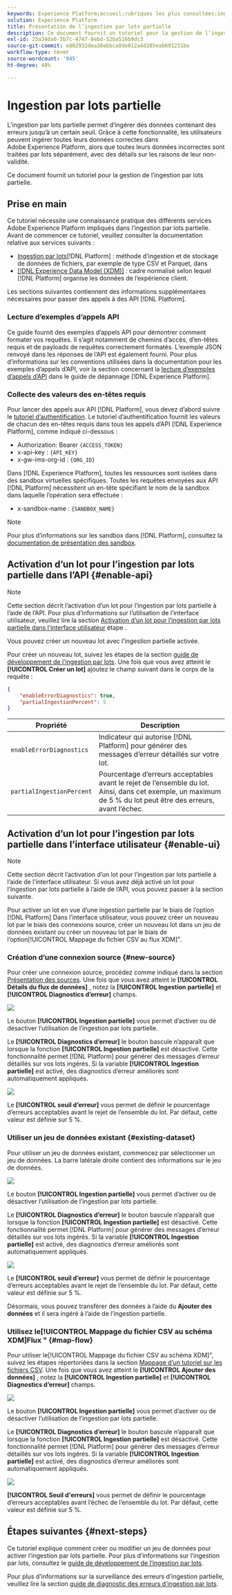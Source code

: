 ```yaml
---
keywords: Experience Platform;accueil;rubriques les plus consultées;ingestion par lots;ingestion par lots;ingestion partielle;ingestion partielle;récupération d’une erreur;récupérer une erreur;ingestion par lots partielle;ingestion par lots partielle;ingestion partielle;ingestion;ingestion
solution: Experience Platform
title: Présentation de l’ingestion par lots partielle
description: Ce document fournit un tutoriel pour la gestion de l’ingestion par lots partielle.
exl-id: 25a34da6-5b7c-4747-8ebd-52ba516b9dc3
source-git-commit: e802932dea38ebbca8de012a4d285eab691231be
workflow-type: tm+mt
source-wordcount: '945'
ht-degree: 48%

---
```


# Ingestion par lots partielle

L’ingestion par lots partielle permet d’ingérer des données contenant des erreurs jusqu’à un certain seuil. Grâce à cette fonctionnalité, les utilisateurs peuvent ingérer toutes leurs données correctes dans Adobe Experience Platform, alors que toutes leurs données incorrectes sont traitées par lots séparément, avec des détails sur les raisons de leur non-validité.

Ce document fournit un tutoriel pour la gestion de l’ingestion par lots partielle.

## Prise en main

Ce tutoriel nécessite une connaissance pratique des différents services Adobe Experience Platform impliqués dans l’ingestion par lots partielle. Avant de commencer ce tutoriel, veuillez consulter la documentation relative aux services suivants :

- [Ingestion par lots](./overview.md)[!DNL Platform] : méthode d’ingestion et de stockage de données de fichiers, par exemple de type CSV et Parquet, dans 
- [[!DNL Experience Data Model (XDM)]](../../xdm/home.md) : cadre normalisé selon lequel [!DNL Platform] organise les données de l’expérience client.

Les sections suivantes contiennent des informations supplémentaires nécessaires pour passer des appels à des API [!DNL Platform].

### Lecture d’exemples d’appels API

Ce guide fournit des exemples d’appels API pour démontrer comment formater vos requêtes. Il s’agit notamment de chemins d’accès, d’en-têtes requis et de payloads de requêtes correctement formatés. L’exemple JSON renvoyé dans les réponses de l’API est également fourni. Pour plus d’informations sur les conventions utilisées dans la documentation pour les exemples d’appels d’API, voir la section concernant la [lecture d’exemples d’appels d’API](../../landing/troubleshooting.md#how-do-i-format-an-api-request) dans le guide de dépannage [!DNL Experience Platform].

### Collecte des valeurs des en-têtes requis

Pour lancer des appels aux API [!DNL Platform], vous devez d’abord suivre le [tutoriel d’authentification](https://experienceleague.adobe.com/docs/experience-platform/landing/platform-apis/api-authentication.html?lang=fr). Le tutoriel d’authentification fournit les valeurs de chacun des en-têtes requis dans tous les appels d’API [!DNL Experience Platform], comme indiqué ci-dessous :

- Authorization: Bearer `{ACCESS_TOKEN}`
- x-api-key : `{API_KEY}`
- x-gw-ims-org-id : `{ORG_ID}`

Dans [!DNL Experience Platform], toutes les ressources sont isolées dans des sandbox virtuelles spécifiques. Toutes les requêtes envoyées aux API [!DNL Platform] nécessitent un en-tête spécifiant le nom de la sandbox dans laquelle l’opération sera effectuée :

- x-sandbox-name : `{SANDBOX_NAME}`

>[!NOTE]
>
>Pour plus d’informations sur les sandbox dans [!DNL Platform], consultez la [documentation de présentation des sandbox](../../sandboxes/home.md).

## Activation d’un lot pour l’ingestion par lots partielle dans l’API {#enable-api}

>[!NOTE]
>
>Cette section décrit l’activation d’un lot pour l’ingestion par lots partielle à l’aide de l’API. Pour plus d’informations sur l’utilisation de l’interface utilisateur, veuillez lire la section [Activation d’un lot pour l’ingestion par lots partielle dans l’interface utilisateur](#enable-ui) étape .

Vous pouvez créer un nouveau lot avec l’ingestion partielle activée.

Pour créer un nouveau lot, suivez les étapes de la section [guide de développement de l’ingestion par lots](./api-overview.md). Une fois que vous avez atteint le **[!UICONTROL Créer un lot]** ajoutez le champ suivant dans le corps de la requête :

```json
{
    "enableErrorDiagnostics": true,
    "partialIngestionPercent": 5
}
```

| Propriété | Description |
| -------- | ----------- |
| `enableErrorDiagnostics` | Indicateur qui autorise [!DNL Platform] pour générer des messages d’erreur détaillés sur votre lot. |
| `partialIngestionPercent` | Pourcentage d’erreurs acceptables avant le rejet de l’ensemble du lot. Ainsi, dans cet exemple, un maximum de 5 % du lot peut être des erreurs, avant l’échec. |


## Activation d’un lot pour l’ingestion par lots partielle dans l’interface utilisateur {#enable-ui}

>[!NOTE]
>
>Cette section décrit l’activation d’un lot pour l’ingestion par lots partielle à l’aide de l’interface utilisateur. Si vous avez déjà activé un lot pour l’ingestion par lots partielle à l’aide de l’API, vous pouvez passer à la section suivante.

Pour activer un lot en vue d’une ingestion partielle par le biais de l’option [!DNL Platform] Dans l’interface utilisateur, vous pouvez créer un nouveau lot par le biais des connexions source, créer un nouveau lot dans un jeu de données existant ou créer un nouveau lot par le biais de l’option[!UICONTROL Mappage du fichier CSV au flux XDM]&quot;.

### Création d’une connexion source {#new-source}

Pour créer une connexion source, procédez comme indiqué dans la section [Présentation des sources](../../sources/home.md). Une fois que vous avez atteint le **[!UICONTROL Détails du flux de données]** , notez la **[!UICONTROL Ingestion partielle]** et **[!UICONTROL Diagnostics d’erreur]** champs.

![](../images/batch-ingestion/partial-ingestion/configure-batch.png)

Le bouton **[!UICONTROL Ingestion partielle]** vous permet d’activer ou de désactiver l’utilisation de l’ingestion par lots partielle.

Le **[!UICONTROL Diagnostics d’erreur]** le bouton bascule n’apparaît que lorsque la fonction **[!UICONTROL Ingestion partielle]** est désactivé. Cette fonctionnalité permet [!DNL Platform] pour générer des messages d’erreur détaillés sur vos lots ingérés. Si la variable **[!UICONTROL Ingestion partielle]** est activé, des diagnostics d’erreur améliorés sont automatiquement appliqués.

![](../images/batch-ingestion/partial-ingestion/configure-batch-partial-ingestion-focus.png)

Le **[!UICONTROL seuil d’erreur]** vous permet de définir le pourcentage d’erreurs acceptables avant le rejet de l’ensemble du lot. Par défaut, cette valeur est définie sur 5 %.

### Utiliser un jeu de données existant {#existing-dataset}

Pour utiliser un jeu de données existant, commencez par sélectionner un jeu de données. La barre latérale droite contient des informations sur le jeu de données.

![](../images/batch-ingestion/partial-ingestion/monitor-dataset.png)

Le bouton **[!UICONTROL Ingestion partielle]** vous permet d’activer ou de désactiver l’utilisation de l’ingestion par lots partielle.

Le **[!UICONTROL Diagnostics d’erreur]** le bouton bascule n’apparaît que lorsque la fonction **[!UICONTROL Ingestion partielle]** est désactivé. Cette fonctionnalité permet [!DNL Platform] pour générer des messages d’erreur détaillés sur vos lots ingérés. Si la variable **[!UICONTROL Ingestion partielle]** est activé, des diagnostics d’erreur améliorés sont automatiquement appliqués.

![](../images/batch-ingestion/partial-ingestion/monitor-dataset-partial-ingestion-focus.png)

Le **[!UICONTROL seuil d’erreur]** vous permet de définir le pourcentage d’erreurs acceptables avant le rejet de l’ensemble du lot. Par défaut, cette valeur est définie sur 5 %.

Désormais, vous pouvez transférer des données à l’aide du **Ajouter des données** et il sera ingéré à l’aide de l’ingestion partielle.

### Utilisez le[!UICONTROL Mappage du fichier CSV au schéma XDM]Flux &quot; {#map-flow}

Pour utiliser le[!UICONTROL Mappage du fichier CSV au schéma XDM]&quot;, suivez les étapes répertoriées dans la section [Mappage d’un tutoriel sur les fichiers CSV](../tutorials/map-csv/overview.md). Une fois que vous avez atteint le **[!UICONTROL Ajouter des données]** , notez la **[!UICONTROL Ingestion partielle]** et **[!UICONTROL Diagnostics d’erreur]** champs.

![](../images/batch-ingestion/partial-ingestion/xdm-csv-workflow.png)

Le bouton **[!UICONTROL Ingestion partielle]** vous permet d’activer ou de désactiver l’utilisation de l’ingestion par lots partielle.

Le **[!UICONTROL Diagnostics d’erreur]** le bouton bascule n’apparaît que lorsque la fonction **[!UICONTROL Ingestion partielle]** est désactivé. Cette fonctionnalité permet [!DNL Platform] pour générer des messages d’erreur détaillés sur vos lots ingérés. Si la variable **[!UICONTROL Ingestion partielle]** est activé, des diagnostics d’erreur améliorés sont automatiquement appliqués.

![](../images/batch-ingestion/partial-ingestion/xdm-csv-workflow-partial-ingestion-focus.png)

**[!UICONTROL Seuil d&#39;erreurs]** vous permet de définir le pourcentage d’erreurs acceptables avant l’échec de l’ensemble du lot. Par défaut, cette valeur est définie sur 5 %.

## Étapes suivantes {#next-steps}

Ce tutoriel explique comment créer ou modifier un jeu de données pour activer l’ingestion par lots partielle. Pour plus d’informations sur l’ingestion par lots, consultez le [guide de développement de l’ingestion par lots](./api-overview.md).

Pour plus d’informations sur la surveillance des erreurs d’ingestion partielle, veuillez lire la section [guide de diagnostic des erreurs d’ingestion par lots](../quality/error-diagnostics.md).
